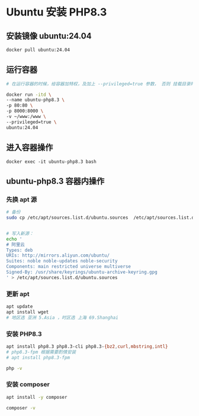 # Ubuntu 安装 PHP8.3

## 安装镜像 ubuntu:24.04

```sh
docker pull ubuntu:24.04
```

## 运行容器

```sh
# 在运行容器的时候，给容器加特权，及加上 --privileged=true 参数， 否则 挂载目录时会提示无权限

docker run -itd \
--name ubuntu-php8.3 \
-p 80:80 \
-p 8000:8000 \
-v ~/www:/www \
--privileged=true \
ubuntu:24.04
```

## 进入容器操作

```
docker exec -it ubuntu-php8.3 bash
```

## ubuntu-php8.3 容器内操作

### 先换 apt 源

```sh
# 备份
sudo cp /etc/apt/sources.list.d/ubuntu.sources  /etc/apt/sources.list.d/ubuntu.sources.bak


# 写入新源：
echo '
# 阿里云
Types: deb
URIs: http://mirrors.aliyun.com/ubuntu/
Suites: noble noble-updates noble-security
Components: main restricted universe multiverse
Signed-By: /usr/share/keyrings/ubuntu-archive-keyring.gpg
' > /etc/apt/sources.list.d/ubuntu.sources

```

### 更新 apt

```sh
apt update
apt install wget
# 地区选 亚洲 5.Asia ，时区选 上海 69.Shanghai
```

### 安装 PHP8.3

```sh
apt install php8.3 php8.3-cli php8.3-{bz2,curl,mbstring,intl}
# php8.3-fpm 根据需要酌情安装
# apt install php8.3-fpm 

php -v
```

### 安装 composer

```sh
apt install -y composer

composer -v
```